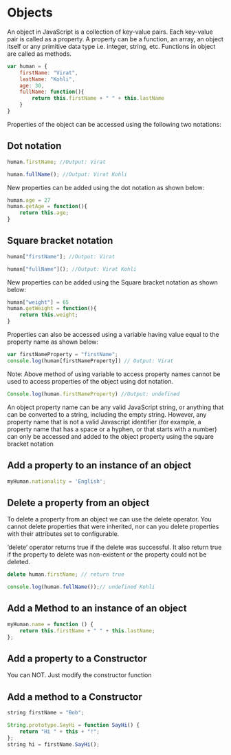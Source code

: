 # Objects

An object in JavaScript is a collection of key-value pairs. Each key-value pair is called as a property. A property can be a function, an array, an object itself or any primitive data type i.e. integer, string, etc. Functions in object are called as methods.

```Javascript
var human = {
    firstName: "Virat",
    lastName: "Kohli",
    age: 30,
    fullName: function(){
        return this.firstName + " " + this.lastName
    }
}
```

Properties of the object can be accessed using the following two notations:

## Dot notation

```Javascript
human.firstName; //Output: Virat
```

```Javascript
human.fullName(); //Output: Virat Kohli
```

New properties can be added using the dot notation as shown below:

```Javascript
human.age = 27
human.getAge = function(){
    return this.age;
}
```

## Square bracket notation

```Javascript
human["firstName"]; //Output: Virat
```

```Javascript
human["fullName"](); //Output: Virat Kohli
```

New properties can be added using the Square bracket notation as shown below:

```Javascript
human["weight"] = 65
human.getWeight = function(){
    return this.weight;
}
```

Properties can also be accessed using a variable having value equal to the property name as shown below:

```Javascript
var firstNameProperty = "firstName";
console.log(human[firstNameProperty]) // Output: Virat
```

Note: Above method of using variable to access property names cannot be used to access properties of the object using dot notation.

```Javascript
Console.log(human.firstNameProperty) //Output: undefined
```

An object property name can be any valid JavaScript string, or anything that can be converted to a string, including the empty string. However, any property name that is not a valid Javascript identifier (for example, a property name that has a space or a hyphen, or that starts with a number) can only be accessed and added to the object property using the square bracket notation

## Add a property to an instance of an object

```Javascript
myHuman.nationality = 'English';
```

## Delete a property from an object

To delete a property from an object we can use the delete operator. You cannot delete properties that were inherited, nor can you delete properties with their attributes set to configurable.

‘delete’ operator returns true if the delete was successful. It also return true if the property to delete was non-existent or the property could not be deleted.

```Javascript
delete human.firstName; // return true
```

```Javascript
console.log(human.fullName());// undefined Kohli
```

## Add a Method to an instance of an object

```Javascript
myHuman.name = function () {
    return this.firstName + " " + this.lastName;
};
```

## Add a property to a Constructor

You can NOT. Just modify the constructor function

## Add a method to a Constructor

```Javascript
string firstName = "Bob";

String.prototype.SayHi = function SayHi() {
    return "Hi " + this + "!";
};
string hi = firstName.SayHi();
```